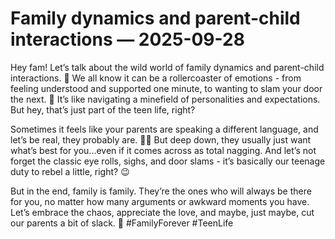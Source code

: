 # Family dynamics and parent-child interactions — 2025-09-28

Hey fam! Let’s talk about the wild world of family dynamics and parent-child interactions. 🤯 We all know it can be a rollercoaster of emotions - from feeling understood and supported one minute, to wanting to slam your door the next. 🚪 It’s like navigating a minefield of personalities and expectations. But hey, that’s just part of the teen life, right?

Sometimes it feels like your parents are speaking a different language, and let’s be real, they probably are. 🤷‍♀️ But deep down, they usually just want what’s best for you...even if it comes across as total nagging. And let’s not forget the classic eye rolls, sighs, and door slams - it’s basically our teenage duty to rebel a little, right? 😉

But in the end, family is family. They’re the ones who will always be there for you, no matter how many arguments or awkward moments you have. Let’s embrace the chaos, appreciate the love, and maybe, just maybe, cut our parents a bit of slack. 💖 #FamilyForever #TeenLife